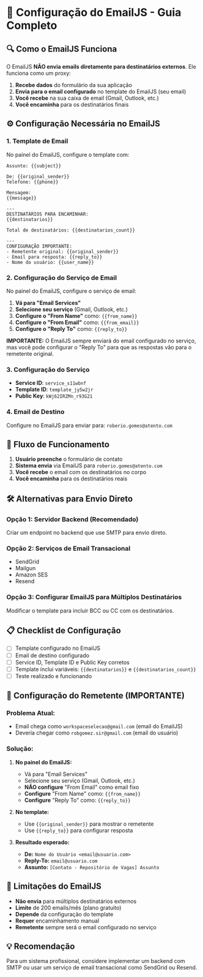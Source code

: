 # 📧 Configuração do EmailJS - Guia Completo

## 🔍 **Como o EmailJS Funciona**

O EmailJS **NÃO envia emails diretamente para destinatários externos**. Ele funciona como um proxy:

1. **Recebe dados** do formulário da sua aplicação
2. **Envia para o email configurado** no template do EmailJS (seu email)
3. **Você recebe** na sua caixa de email (Gmail, Outlook, etc.)
4. **Você encaminha** para os destinatários finais

## ⚙️ **Configuração Necessária no EmailJS**

### **1. Template de Email**
No painel do EmailJS, configure o template com:

```
Assunto: {{subject}}

De: {{original_sender}}
Telefone: {{phone}}

Mensagem:
{{message}}

---
DESTINATÁRIOS PARA ENCAMINHAR:
{{destinatarios}}

Total de destinatários: {{destinatarios_count}}

---
CONFIGURAÇÃO IMPORTANTE:
- Remetente original: {{original_sender}}
- Email para resposta: {{reply_to}}
- Nome do usuário: {{user_name}}
```

### **2. Configuração do Serviço de Email**
No painel do EmailJS, configure o serviço de email:

1. **Vá para "Email Services"**
2. **Selecione seu serviço** (Gmail, Outlook, etc.)
3. **Configure o "From Name"** como: `{{from_name}}`
4. **Configure o "From Email"** como: `{{from_email}}`
5. **Configure o "Reply To"** como: `{{reply_to}}`

**IMPORTANTE:** O EmailJS sempre enviará do email configurado no serviço, mas você pode configurar o "Reply To" para que as respostas vão para o remetente original.

### **3. Configuração do Serviço**
- **Service ID**: `service_s11wbnf`
- **Template ID**: `template_jy5w2jr`
- **Public Key**: `kWj62IRZMn_r93G21`

### **4. Email de Destino**
Configure no EmailJS para enviar para: `roberio.gomes@atento.com`

## 🔄 **Fluxo de Funcionamento**

1. **Usuário preenche** o formulário de contato
2. **Sistema envia** via EmailJS para `roberio.gomes@atento.com`
3. **Você recebe** o email com os destinatários no corpo
4. **Você encaminha** para os destinatários reais

## 🛠️ **Alternativas para Envio Direto**

### **Opção 1: Servidor Backend (Recomendado)**
Criar um endpoint no backend que use SMTP para envio direto.

### **Opção 2: Serviços de Email Transacional**
- SendGrid
- Mailgun
- Amazon SES
- Resend

### **Opção 3: Configurar EmailJS para Múltiplos Destinatários**
Modificar o template para incluir BCC ou CC com os destinatários.

## 📋 **Checklist de Configuração**

- [ ] Template configurado no EmailJS
- [ ] Email de destino configurado
- [ ] Service ID, Template ID e Public Key corretos
- [ ] Template inclui variáveis: `{{destinatarios}}` e `{{destinatarios_count}}`
- [ ] Teste realizado e funcionando

## 🔧 **Configuração do Remetente (IMPORTANTE)**

### **Problema Atual:**
- Email chega como `workspaceselecao@gmail.com` (email do EmailJS)
- Deveria chegar como `robgomez.sir@gmail.com` (email do usuário)

### **Solução:**

1. **No painel do EmailJS:**
   - Vá para "Email Services"
   - Selecione seu serviço (Gmail, Outlook, etc.)
   - **NÃO configure** "From Email" como email fixo
   - **Configure** "From Name" como: `{{from_name}}`
   - **Configure** "Reply To" como: `{{reply_to}}`

2. **No template:**
   - Use `{{original_sender}}` para mostrar o remetente
   - Use `{{reply_to}}` para configurar resposta

3. **Resultado esperado:**
   - **De:** `Nome do Usuário <email@usuario.com>`
   - **Reply-To:** `email@usuario.com`
   - **Assunto:** `[Contato - Repositório de Vagas] Assunto`

## 🚨 **Limitações do EmailJS**

- **Não envia** para múltiplos destinatários externos
- **Limite** de 200 emails/mês (plano gratuito)
- **Depende** da configuração do template
- **Requer** encaminhamento manual
- **Remetente** sempre será o email configurado no serviço

## 💡 **Recomendação**

Para um sistema profissional, considere implementar um backend com SMTP ou usar um serviço de email transacional como SendGrid ou Resend.
